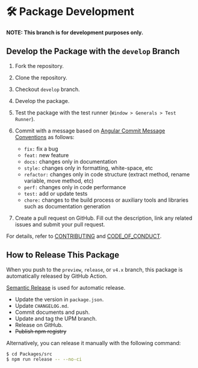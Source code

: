 # 🛠 Package Development

**NOTE: This branch is for development purposes only.**

## Develop the Package with the `develop` Branch

1. Fork the repository.
2. Clone the repository.
3. Checkout `develop` branch.
4. Develop the package.
5. Test the package with the test runner (`Window > Generals > Test Runner`).
6. Commit with a message based
   on [Angular Commit Message Conventions](https://gist.github.com/stephenparish/9941e89d80e2bc58a153) as follows:

    - `fix:` fix a bug
    - `feat:` new feature
    - `docs:` changes only in documentation
    - `style:` changes only in formatting, white-space, etc
    - `refactor:` changes only in code structure (extract method, rename variable, move method, etc)
    - `perf:` changes only in code performance
    - `test:` add or update tests
    - `chore:` changes to the build process or auxiliary tools and libraries such as documentation generation

7. Create a pull request on GitHub. Fill out the description, link any related issues and submit your pull request.

For details, refer to [CONTRIBUTING](https://github.com/mob-sakai/ParticleEffectForUGUI/blob/main/CONTRIBUTING.md)
and [CODE_OF_CONDUCT](https://github.com/mob-sakai/ParticleEffectForUGUI/blob/main/CODE_OF_CONDUCT.md).

## How to Release This Package

When you push to the `preview`, `release`, or `v4.x` branch, this package is automatically released by GitHub Action.

[Semantic Release](https://semantic-release.gitbook.io/semantic-release/) is used for automatic release.

- Update the version in `package.json`.
- Update `CHANGELOG.md`.
- Commit documents and push.
- Update and tag the UPM branch.
- Release on GitHub.
- ~~Publish npm registry~~

Alternatively, you can release it manually with the following command:

```bash
$ cd Packages/src
$ npm run release -- --no-ci
```
